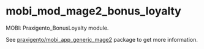 # mobi_mod_mage2_bonus_loyalty

MOBI: Praxigento_BonusLoyalty module.


See [praxigento/mobi_app_generic_mage2](https://github.com/praxigento/mobi_app_generic_mage2) package
to get more information.